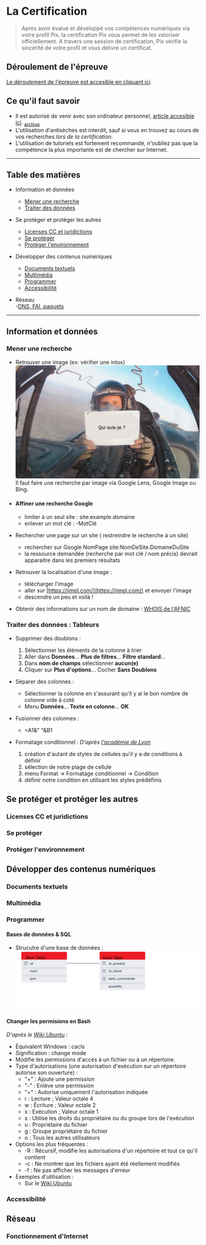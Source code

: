 # La Certification

> Après avoir évalué et développé vos compétences numériques via votre profil Pix, la certification Pix vous permet de les valoriser officiellement. A travers une session de certification, Pix vérifie la sincérité de votre profil et vous délivre un certificat.

## Déroulement de l'épreuve

[Le déroulement de l'épreuve est accesible en cliquant ici](https://support.pix.org/fr/support/solutions/articles/15000039381-comment-se-d%C3%A9roule-la-session-de-certification-)

## Ce qu'il faut savoir

- Il est autorisé de venir avec son ordinateur personnel, [article accesible ici](https://support.pix.org/fr/support/solutions/articles/15000039384-puis-je-amener-mon-ordinateur-ou-choisir-le-syst%C3%A8me-d-exploitation-de-l-ordinateur-sur-lequel-je-sera). <sub>[archive](https://web.archive.org/web/20210730103802/https://support.pix.org/fr/support/solutions/articles/15000039384-puis-je-amener-mon-ordinateur-ou-choisir-le-syst%C3%A8me-d-exploitation-de-l-ordinateur-sur-lequel-je-sera)</sub>
- L'utilisation d'antisèches est interdit, sauf si vous en trouvez au cours de vos recherches *lors de la certification*.
- L'utilisation de tutoriels est fortement recommandé, n'oubliez pas que la compétence la plus importante est de chercher sur Internet.

___

## Table des matières

- Information et données  
  - [Mener une recherche](#mener-une-recherche)
  - [Traiter des données](#traiter-des-données--tableurs)

- Se protéger et protéger les autres  
  - [Licenses CC et juridictions](#licenses-cc-et-juridictions)
  - [Se protéger](#se-protéger)
  - [Protéger l'environnement](#protéger-lenvironnement)

- Développer des contenus numériques
  - [Documents textuels](#documents-textuels)
  - [Multimédia](#multimédia)
  - [Programmer](#programmer)
  - [Accessibilité](#accessibilité)

- Réseau  
  -[DNS, FAI, paquets](#fonctionnement-dinternet)

___

## Information et données

### Mener une recherche  

- Retrouver une image (ex: vérifier une intox)
![Matthew KRIVOHLAVY](./illustrations/pilote.jpg)
    Il faut faire une recherche par image via Google Lens, Google Image ou Bing.

- #### Affiner une recherche Google

  - limiter à un seul site : site:example.domaine
  - enlever un mot clé : -MotClé
- Rechercher une page sur un site ( restreindre le recherche à un site)
  - rechercher sur Google NomPage site:NomDeSite.DomaineDuSite
  - la ressource demandée (recherche par mot clé / nom précis) devrait apparaitre dans les premiers résultats
- Retrouver la localisation d'une image :
  - télécharger l'image
  - aller sur [https://jimpl.com/](https://jimpl.com/) et envoyer l'image
  - descendre un peu et voilà !
- Obtenir des informations sur un nom de domaine : [WHOIS de l'AFNIC](afnic.fr)

### Traiter des données : Tableurs

- Supprimer des doublons :  
  1. Sélectionner les éléments de la colonne à trier
  1. Aller dans **Données**... **Plus de filtres**... **Filtre standard**...
  1. Dans **nom de champs** sélectionner **aucun(e)**
  1. Cliquer sur **Plus d'options**... Cocher **Sans Doublons**

- Séparer des colonnes :  
  - Sélectionner la colonne en s'assurant qu'il y ai le bon nombre de colonne vide à coté  
  - Menu **Données**... **Texte en colonne**... **OK**

- Fusionner des colonnes :  
  - =A1&" "&B1

- Formatage conditionnel : *D'après [l'académie de Lyon](https://dane.ac-lyon.fr/spip/IMG/scenari/libreoffice/co/calc_formatage_conditionnel.html)*
  1. création d'autant de styles de cellules qu'il y a de conditions à définir
  1. sélection de notre plage de cellule
  1. menu Format -> Formatage conditionnel -> Condition
  1. définir notre condition en utilisant les styles prédéfinis

## Se protéger et protéger les autres  

### Licenses CC et juridictions  

### Se protéger

### Protéger l'environnement  

## Développer des contenus numériques

### Documents textuels

### Multimédia  

### Programmer  

#### Bases de données & SQL  

- Strucutre d'une base de données :  
![Schéma bdd](./illustrations/architecture_bdd.png)

#### Changer les permisions en Bash  

*D'après le [Wiki Ubuntu](https://doc.ubuntu-fr.org/tutoriel/console_commandes_de_base#chmod)* :

- Équivalent Windows : cacls
- Signification : change mode
- Modifie les permissions d'accès à un fichier ou à un répertoire.
- Type d'autorisations (une autorisation d'exécution sur un répertoire autorise son ouverture) :
  - "+" : Ajoute une permission
  - "-" : Enlève une permission
  - "=" : Autorise uniquement l'autorisation indiquée
  - r : Lecture ; Valeur octale 4
  - w : Écriture ; Valeur octale 2
  - x : Exécution ; Valeur octale 1
  - s : Utilise les droits du propriétaire ou du groupe lors de l'exécution
  - u : Propriétaire du fichier
  - g : Groupe propriétaire du fichier
  - o : Tous les autres utilisateurs
- Options les plus fréquentes :
  - -R : Récursif, modifie les autorisations d'un répertoire et tout ce qu'il contient
  - -c : Ne montrer que les fichiers ayant été réellement modifiés
  - -f : Ne pas afficher les messages d'erreur  
- Exemples d'utilisation :
  - Sur le [Wiki Ubuntu](https://doc.ubuntu-fr.org/tutoriel/console_commandes_de_base#chmod)

### Accessibilité  

## Réseau  

### Fonctionnement d'Internet  
